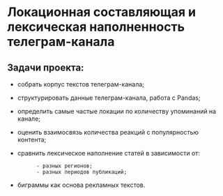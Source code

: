 # Локационная составляющая и лексическая наполненность телеграм-канала 
## Задачи проекта:
-	собрать корпус текстов телеграм-канала;
-	структурировать данные телеграм-канала, работа с Pandas;
-	определить самые частые локации по количеству упоминаний на канале;
-	оценить взаимосвязь количества реакций с популярностью контента;
-	сравнить лексическое наполнение статей в зависимости от:
  
              -	разных регионов;
              -	разных периодов публикаций;
-	биграммы как основа рекламных текстов.

